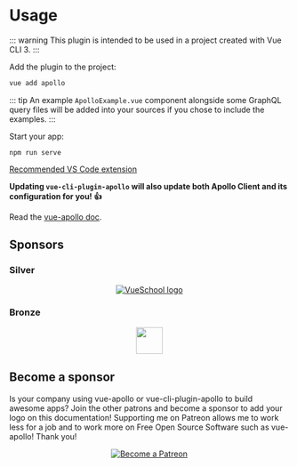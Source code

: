 # Usage

::: warning
This plugin is intended to be used in a project created with Vue CLI 3.
:::

Add the plugin to the project:

```bash
vue add apollo
```

::: tip
An example `ApolloExample.vue` component alongside some GraphQL query files will be added into your sources if you chose to include the examples.
:::

Start your app:

```
npm run serve
```

[Recommended VS Code extension](https://github.com/prismagraphql/vscode-graphql)

**Updating `vue-cli-plugin-apollo` will also update both Apollo Client and its configuration for you! :+1:**

Read the [vue-apollo doc](https://github.com/Akryum/vue-apollo).

## Sponsors

### Silver

<p style="text-align: center;">
  <a href="https://vueschool.io/" target="_blank">
    <img src="https://vueschool.io/img/logo/vueschool_logo_multicolor.svg" alt="VueSchool logo" class="silver-sponsor">
  </a>
</p>

### Bronze

<p align="center">
  <a href="https://vuetifyjs.com" target="_blank" title="Vuetify">
    <img src="https://cdn.vuetifyjs.com/images/logos/v-alt.svg" width="48" height="48">
  </a>
</p>

## Become a sponsor

Is your company using vue-apollo or vue-cli-plugin-apollo to build awesome apps? Join the other patrons and become a sponsor to add your logo on this documentation! Supporting me on Patreon allows me to work less for a job and to work more on Free Open Source Software such as vue-apollo! Thank you!

<p style="text-align: center;">
  <a href="https://www.patreon.com/akryum" target="_blank">
    <img src="https://c5.patreon.com/external/logo/become_a_patron_button.png" alt="Become a Patreon">
  </a>
</p>
